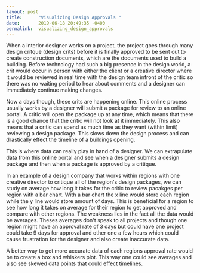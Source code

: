 ```yaml
---
layout: post
title:      "Visualizing Design Approvals "
date:       2019-06-18 20:49:35 -0400
permalink:  visualizing_design_approvals
---
```




When a interior designer works on a project, the project goes through many design critque (design crits) before it is finally approved to be sent out to create construction documents, which are the documents used to build a building. Before technology had such a big presence in the design world, a crit would occur in person with either the client or a creative director where it would be reviewed in real time with the design team infront of the critic so there was no waiting period to hear about comments and a designer can immediately continue making changes. 

Now a days though, these crits are happening online. This online process usually works by a designer will submit a package for review to an online portal. A critic will open the package up at any time, which means that there is a good chance that the critic will not look at it immediately.  This also means that a critic can spend as much time as they want (within limit) reviewing a design package. This slows down the design process and can drastically effect the timeline of a buildings opening. 

This is where data can really play in hand of a designer. We can extrapulate data from this online portal and see when a designer submits a design package and then when a package is approved by a critique. 

In an example of a design company that works within regions with one creative director to critique all of the region's design packages, we can study on average how long it takes for the critic to review pacakges per region with a bar chart. With a bar chart the x line would store each region while the y line would store amount of days. This is beneficial for a region to see how long it takes on average for their region to get approved and compare with other regions. The weakness lies in the fact all the data would be averages. Theses averages don't speak to all projects and though one region might have an approval rate of 3 days but could have one project could take 9 days for approval and other one a few hours which could cause frustration for the designer and also create inaccurate data. 

A better way to get more accurate data of each regions approval rate would be to create a box and whiskers plot. This way one could see averages and also see skewed data points that could effect timelines. 


